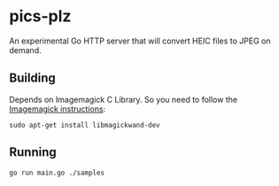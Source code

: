 
# pics-plz

An experimental Go HTTP server that will convert HEIC files to JPEG on demand.

## Building

Depends on Imagemagick C Library. So you need to follow the [Imagemagick instructions](https://github.com/gographics/imagick#ubuntu--debian):

```
sudo apt-get install libmagickwand-dev
```

## Running

```
go run main.go ./samples
```


